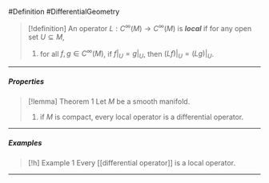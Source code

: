 #Definition #DifferentialGeometry 

> [!definition]
> An operator $L:C^\infty(M)\to C^\infty(M)$ is ***local*** if for any open set $U\subseteq M$, 
> 1. for all $f,g\in C^\infty(M)$, if $f|_{U}=g|_{U}$, then $(Lf)|_{U}=(Lg)|_{U}$. 
---
##### Properties
> [!lemma] Theorem 1
> Let $M$ be a smooth manifold. 
> 1. if $M$ is compact, every local operator is a differential operator.
---
##### Examples
> [!h] Example 1
> Every [[differential operator]] is a local operator.
---
